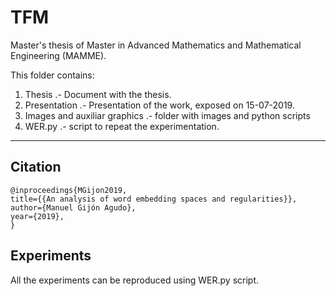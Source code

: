 # TFM
Master's thesis of  Master in Advanced Mathematics and Mathematical Engineering (MAMME).

This folder contains:

1. Thesis .- Document with the thesis.
2. Presentation .- Presentation of the work, exposed on 15-07-2019.
3. Images and auxiliar graphics .- folder with images and python scripts
4. WER.py .- script to repeat the experimentation.

---

## Citation
~~~
@inproceedings{MGijon2019,
title={{An analysis of word embedding spaces and regularities}},
author={Manuel Gijón Agudo},
year={2019},
}
~~~

## Experiments

All the experiments can be reproduced using WER.py script.
